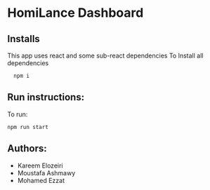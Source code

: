 # HomiLance Dashboard
## Installs
This app uses react and some sub-react dependencies 
To Install all dependencies
```
  npm i
```
## Run instructions:
To run:
```
npm run start
```

## Authors:
- Kareem Elozeiri
- Moustafa Ashmawy  
- Mohamed Ezzat
